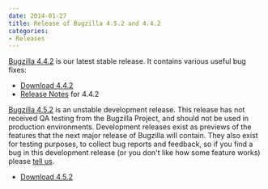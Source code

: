 ```yaml
---
date: 2014-01-27
title: Release of Bugzilla 4.5.2 and 4.4.2
categories:
- Releases
---
```


[Bugzilla 4.4.2](/releases/4.4.2/) is our latest stable release. It contains various useful bug fixes:

*   [Download 4.4.2](/download/#v44)
*   [Release Notes](/releases/4.4.2/) for 4.4.2

[Bugzilla 4.5.2](/releases/5.0/) is an unstable development release. This release has not received QA testing from the Bugzilla Project, and should not be used in production environments. Development releases exist as previews of the features that the next major release of Bugzilla will contain. They also exist for testing purposes, to collect bug reports and feedback, so if you find a bug in this development release (or you don't like how some feature works) please [tell us](/contributing/reporting_bugs).

*   [Download 4.5.2](/download/#v50)

